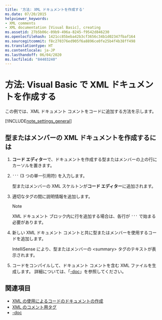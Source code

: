 ```yaml
---
title: '方法: XML ドキュメントを作成する'
ms.date: 07/20/2015
helpviewer_keywords:
- XML comments
- XML documentation [Visual Basic], creating
ms.assetid: 27b5b06c-09b9-496a-8245-f9542d846230
ms.openlocfilehash: 1421cc85beba42b3cf3656c34b1d02347fbaf164
ms.sourcegitcommit: f8c270376ed905f6a8896ce0fe25b4f4b38ff498
ms.translationtype: HT
ms.contentlocale: ja-JP
ms.lasthandoff: 06/04/2020
ms.locfileid: "84403240"
---
```

# <a name="how-to-create-xml-documentation-in-visual-basic"></a>方法: Visual Basic で XML ドキュメントを作成する

この例では、XML ドキュメント コメントをコードに追加する方法を示します。

[!INCLUDE[note_settings_general](~/includes/note-settings-general-md.md)]

## <a name="to-create-xml-documentation-for-a-type-or-member"></a>型またはメンバーの XML ドキュメントを作成するには

1. **コード エディター**で、ドキュメントを作成する型またはメンバーの上の行にカーソルを置きます。

2. `'''` (3 つの単一引用符) を入力します。

    型またはメンバーの XML スケルトンが**コード エディター**に追加されます。

3. 適切なタグの間に説明情報を追加します。

    > [!NOTE]
    > XML ドキュメント ブロック内に行を追加する場合は、各行が `'''` で始まる必要があります。

4. 新しい XML ドキュメント コメントと共に型またはメンバーを使用するコードを追加します。

    IntelliSense により、型またはメンバーの \<summary> タグのテキストが表示されます。

5. コードをコンパイルして、ドキュメント コメントを含む XML ファイルを生成します。 詳細については、「[-doc](../../reference/command-line-compiler/doc.md)」を参照してください。

## <a name="see-also"></a>関連項目

- [XML の使用によるコードのドキュメントの作成](documenting-your-code-with-xml.md)
- [XML のコメント用タグ](../../language-reference/xmldoc/index.md)
- [-doc](../../reference/command-line-compiler/doc.md)
